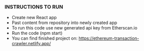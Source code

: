 ### INSTRUCTIONS TO RUN

- Create new React app
- Past content from repository into newly created app
- To run this code use new generated api key from Etherscan.io
- Run the code (npm start)
- You can find finished project on: https://ethereum-transaction-crawler.netlify.app/
